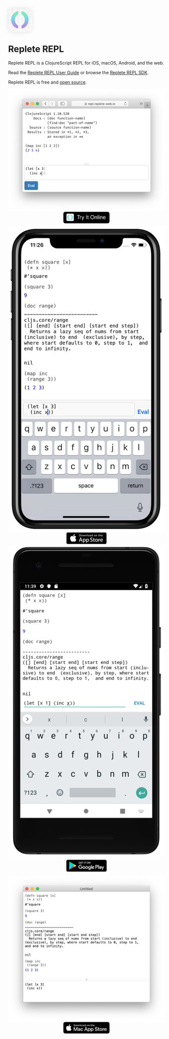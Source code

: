 <img src="img/replete_icon.svg" 
  style="display:block; width: 76px; height: 76px; box-shadow: 0 2px 16px rgba(0,0,0,0.1); border-radius: 13px;"/>

# Replete REPL

Replete REPL is a ClojureScript REPL for iOS, macOS, Android, and the web.

Read the [Replete REPL User Guide](guide.html) or browse the [Replete REPL SDK](sdk.html).

Replete REPL is free and [open source](https://github.com/replete-repl/).

<div style="display:flex; text-align:center; flex-direction:column; align-items:center; justify-content:center; margin-top: 20; margin-bottom: 30;">
<a href="https://replete-repl.org/repl/">
<img src="img/replete_web.png" style="height:380; margin-bottom:-10;">
<img alt="Try It Online" src="img/replete_web.svg" width="150">
</a>
</div>

<main style="max-width: 800px; margin: 5px auto 0; display:flex; align-items: flex-start; justify-content:center; flex:1; flex-wrap: wrap">

<div style="display:flex; text-align:center; flex-direction:column; align-items:center; justify-content:center">
<img src="img/replete_ios.png" style="margin: 20; height:400">
<a href="https://itunes.apple.com/us/app/replete/id1013465639?ls=1&mt=8" style="margin: 20">
  <img alt="Download on the App Store" src="img/app_store.svg" width="130">
</a>
</div>

<div style="display:flex; text-align:center; flex-direction:column; align-items:center; justify-content:center">
<img src="img/replete_android.png" style="margin: 20; height:400"/>

<a href="https://play.google.com/store/apps/details?id=com.fikesfarm.Replete">
  <img alt="Get it on Google Play" src="img/google_play.png" width="150">
</a>
</div>

<div style="display:flex; text-align:center; flex-direction:column; align-items:center; justify-content:center">
<img src="img/replete_macos.png" style="margin: 10; height:450">
<a href="https://itunes.apple.com/WebObjects/MZStore.woa/wa/viewSoftware?id=1462595603&mt=12" style="margin-top: -20">
  <img alt="Download on the Mac App Store" src="img/mas.svg" width="150">
</a>
</div>

</main>
